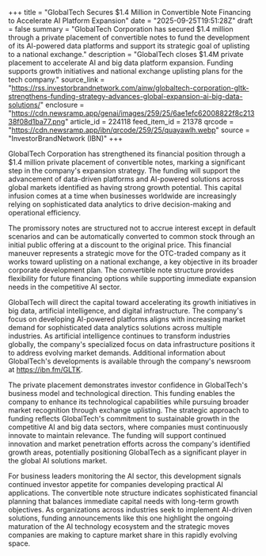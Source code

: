 +++
title = "GlobalTech Secures $1.4 Million in Convertible Note Financing to Accelerate AI Platform Expansion"
date = "2025-09-25T19:51:28Z"
draft = false
summary = "GlobalTech Corporation has secured $1.4 million through a private placement of convertible notes to fund the development of its AI-powered data platforms and support its strategic goal of uplisting to a national exchange."
description = "GlobalTech closes $1.4M private placement to accelerate AI and big data platform expansion. Funding supports growth initiatives and national exchange uplisting plans for the tech company."
source_link = "https://rss.investorbrandnetwork.com/ainw/globaltech-corporation-gltk-strengthens-funding-strategy-advances-global-expansion-ai-big-data-solutions/"
enclosure = "https://cdn.newsramp.app/genai/images/259/25/6ae1efc62008822f8c21338f08d1ba77.png"
article_id = 224118
feed_item_id = 21378
qrcode = "https://cdn.newsramp.app/ibn/qrcode/259/25/quayawlh.webp"
source = "InvestorBrandNetwork (IBN)"
+++

<p>GlobalTech Corporation has strengthened its financial position through a $1.4 million private placement of convertible notes, marking a significant step in the company's expansion strategy. The funding will support the advancement of data-driven platforms and AI-powered solutions across global markets identified as having strong growth potential. This capital infusion comes at a time when businesses worldwide are increasingly relying on sophisticated data analytics to drive decision-making and operational efficiency.</p><p>The promissory notes are structured not to accrue interest except in default scenarios and can be automatically converted to common stock through an initial public offering at a discount to the original price. This financial maneuver represents a strategic move for the OTC-traded company as it works toward uplisting on a national exchange, a key objective in its broader corporate development plan. The convertible note structure provides flexibility for future financing options while supporting immediate expansion needs in the competitive AI sector.</p><p>GlobalTech will direct the capital toward accelerating its growth initiatives in big data, artificial intelligence, and digital infrastructure. The company's focus on developing AI-powered platforms aligns with increasing market demand for sophisticated data analytics solutions across multiple industries. As artificial intelligence continues to transform industries globally, the company's specialized focus on data infrastructure positions it to address evolving market demands. Additional information about GlobalTech's developments is available through the company's newsroom at <a href="https://ibn.fm/GLTK" rel="nofollow" target="_blank">https://ibn.fm/GLTK</a>.</p><p>The private placement demonstrates investor confidence in GlobalTech's business model and technological direction. This funding enables the company to enhance its technological capabilities while pursuing broader market recognition through exchange uplisting. The strategic approach to funding reflects GlobalTech's commitment to sustainable growth in the competitive AI and big data sectors, where companies must continuously innovate to maintain relevance. The funding will support continued innovation and market penetration efforts across the company's identified growth areas, potentially positioning GlobalTech as a significant player in the global AI solutions market.</p><p>For business leaders monitoring the AI sector, this development signals continued investor appetite for companies developing practical AI applications. The convertible note structure indicates sophisticated financial planning that balances immediate capital needs with long-term growth objectives. As organizations across industries seek to implement AI-driven solutions, funding announcements like this one highlight the ongoing maturation of the AI technology ecosystem and the strategic moves companies are making to capture market share in this rapidly evolving space.</p>